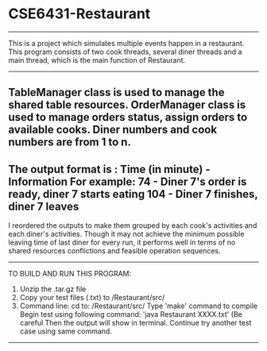 # CSE6431-Restaurant
----------------------------------------------------------------
This is a project which simulates multiple events happen in a restaurant.
This program consists of two cook threads, several diner threads and a main thread, 
which is the main function of Restaurant.

----------------------------------------------------------------------
TableManager class is used to manage the shared table resources.
OrderManager class is used to manage orders status, assign orders to available cooks.
Diner numbers and cook numbers are from 1 to n.
----------------------------------------------------------------------

The output format is : Time (in minute) - Information
For example: 74 - Diner 7's order is ready, diner 7 starts eating
	     104 - Diner 7 finishes, diner 7 leaves
--------------------------------------------------------------
I reordered the outputs to make them grouped by each cook's activities and each diner's activities.
Though it may not achieve the minimum possible leaving time of last diner for every run, it performs
well in terms of no shared resources conflictions and feasible operation sequences.

******************************************************************
TO BUILD AND RUN THIS PROGRAM:

1. Unzip the .tar.gz file
2. Copy your test files (.txt) to /Restaurant/src/
3. Command line:
	cd to: /Restaurant/src/
	Type 'make' command to compile
	Begin test using following command:
		'java Restaurant XXXX.txt' (Be careful
	Then the output will show in terminal.
	Continue try another test case using same command.
*******************************************************************
